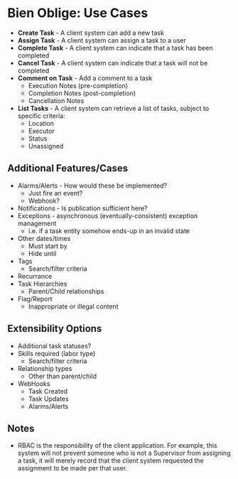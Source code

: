 # Bien Oblige: Use Cases

* **Create Task** - A client system can add a new task
* **Assign Task** - A client system can assign a task to a user
* **Complete Task** - A client system can indicate that a task has been completed
* **Cancel Task** - A client system can indicate that a task will not be completed
* **Comment on Task** - Add a comment to a task
  * Execution Notes (pre-completion)
  * Completion Notes (post-completion)
  * Cancellation Notes
* **List Tasks** - A client system can retrieve a list of tasks, subject to specific criteria:
  * Location
  * Executor
  * Status
  * Unassigned

## Additional Features/Cases

* Alarms/Alerts - How would these be implemented? 
  * Just fire an event?
  * Webhook?
* Notifications - Is publication sufficient here?
* Exceptions - asynchronous (eventually-consistent) exception management
  * i.e. if a task entity somehow ends-up in an invalid state
* Other dates/times
  * Must start by
  * Hide until
* Tags
  * Search/filter criteria
* Recurrance
* Task Hierarchies
  * Parent/Child relationships
* Flag/Report
  * Inappropriate or illegal content
  
## Extensibility Options

* Additional task statuses?
* Skills required (labor type)
  * Search/filter criteria
* Relationship types
  * Other than parent/child
* WebHooks
  * Task Created
  * Task Updates
  * Alarms/Alerts

## Notes

* RBAC is the responsibility of the client application. For example, this system will not prevent someone who is not a Supervisor from assigning a task, it will merely record that the client system requested the assignment to be made per that user.
